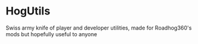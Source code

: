 # HogUtils
 Swiss army knife of player and developer utilities, made for Roadhog360's mods but hopefully useful to anyone
